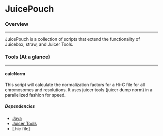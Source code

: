 # JuicePouch

### Overview
**********************

JuicePouch is a collection of scripts that extend the functionality of Juicebox, straw, and Juicer Tools.


### Tools (At a glance)
**********************

#### calcNorm

This script will calculate the normalization factors for a Hi-C file for all chromosomes and resolutions. It uses juicer tools (juicer dump norm) in a parallelized fashion for speed.

##### Dependencies
* [Java](https://www.java.com/en/)
* [Juicer Tools](https://github.com/aidenlab/juicer/wiki/Download)
* [.hic file]
